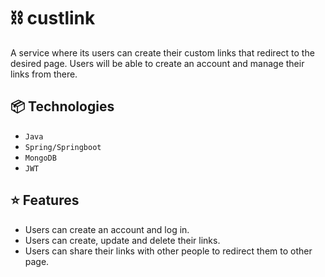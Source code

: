 # ⛓️ custlink

A service where its users can create their custom links that redirect to the desired page. Users will be able to create 
an account and manage their links from there.

## 📦 Technologies

- `Java`
- `Spring/Springboot`
- `MongoDB`
- `JWT`

## ⭐ Features

- Users can create an account and log in.
- Users can create, update and delete their links.
- Users can share their links with other people to redirect them to other page.
